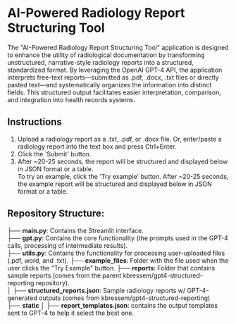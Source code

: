 # AI-Powered Radiology Report Structuring Tool
The "AI-Powered Radiology Report Structuring Tool" application is designed to enhance the utility of radiological documentation by transforming unstructured, narrative-style radiology reports into a structured, standardized format. By leveraging the OpenAI GPT-4 API, the application interprets free-text reports—submitted as .pdf, .docx, .txt files or directly pasted text—and systematically organizes the information into distinct fields. This structured output facilitates easier interpretation, comparison, and integration into health records systems.
## Instructions
1. Upload a radiology report as a .txt, .pdf, or .docx file. Or, enter/paste a radiology report into the text box and press Ctrl+Enter.  
2. Click the 'Submit' button.  
3. After ~20-25 seconds, the report will be structured and displayed below in JSON format or a table.  
To try an example, click the 'Try example' button. After ~20-25 seconds, the example report will be structured and displayed below in JSON format or a table.
## Repository Structure:

├── **main.py**: Contains the Streamlit interface.  
├── **gpt.py**: Contains the core functionality (the prompts used in the GPT-4 calls, processing of intermediate results).  
├── **utils.py**: Contains the functionality for processing user-uploaded files (.pdf, word, and .txt).
├── **example_files**: Folder with the file used when the user clicks the "Try Example" button.
├── **reports**: Folder that contains sample reports (comes from the parent kbressem/gpt4-structured-reporting repository).  
│   ├── **structured_reports.json**: Sample radiology reports w/ GPT-4-generated outputs (comes from kbressem/gpt4-structured-reporting)  
├── **static** 
│   ├── **report_templates.json**: contains the output templates sent to GPT-4 to help it select the best one.




